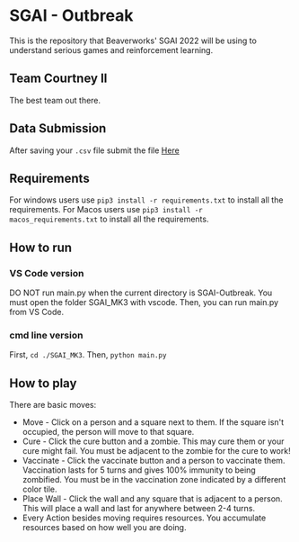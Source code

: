 # SGAI - Outbreak
This is the repository that Beaverworks' SGAI 2022 will be using to understand
serious games and reinforcement learning.

## Team Courtney II
The best team out there.

## Data Submission
After saving your `.csv` file submit the file [Here](https://forms.gle/LrCMzoAV3HU4VLUa9)

## Requirements
For windows users use `pip3 install -r requirements.txt` to install all the requirements.
For Macos users use `pip3 install -r macos_requirements.txt` to install all the requirements.

## How to run
### VS Code version
DO NOT run main.py when the current directory is SGAI-Outbreak.
You must open the folder SGAI_MK3 with vscode. Then, you can
run main.py from VS Code.
### cmd line version
First, `cd ./SGAI_MK3`. Then, `python main.py`

## How to play
There are basic moves:
- Move - Click on a person and a square next to them.
If the square isn't occupied, the person will move to that square.
- Cure - Click the cure button and a zombie. This may cure them or your cure might fail. You must be adjacent to the zombie for the cure to work!
- Vaccinate - Click the vaccinate button and a person to vaccinate them. Vaccination lasts for 5 turns and gives 100% immunity to being zombified. You must be in the vaccination zone indicated by a different color tile.
- Place Wall - Click the wall and any square that is adjacent to a person. This will place a wall and last for anywhere between 2-4 turns.
- Every Action besides moving requires resources. You accumulate resources based on how well you are doing.
